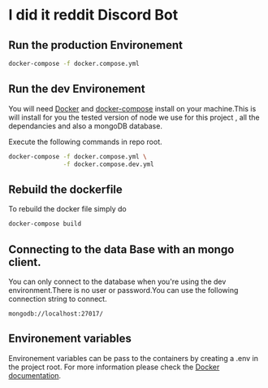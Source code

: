 # I did it reddit Discord Bot


## Run the production Environement
```bash
docker-compose -f docker.compose.yml 
```
## Run the dev Environement
You will need [Docker](https://www.docker.com/get-started) and [docker-compose](https://docs.docker.com/compose/install/) install on your machine.This is will install for you the tested version of node we use for this project , all the dependancies and also a mongoDB database.

Execute the following commands in repo root.
```bash
docker-compose -f docker.compose.yml \
			   -f docker.compose.dev.yml

```
## Rebuild the dockerfile

To rebuild the docker file simply do
```bash
docker-compose build
```

## Connecting to the data Base with an mongo client.

You can only connect to the database when you're using the dev environment.There is no user or password.You can use the following connection string to connect.
```
mongodb://localhost:27017/
```

## Environement variables
Environement variables can be pass 
to the containers by creating a .env
in the project root. For more information 
please check the [Docker documentation](https://docs.docker.com/compose/environment-variables/).


